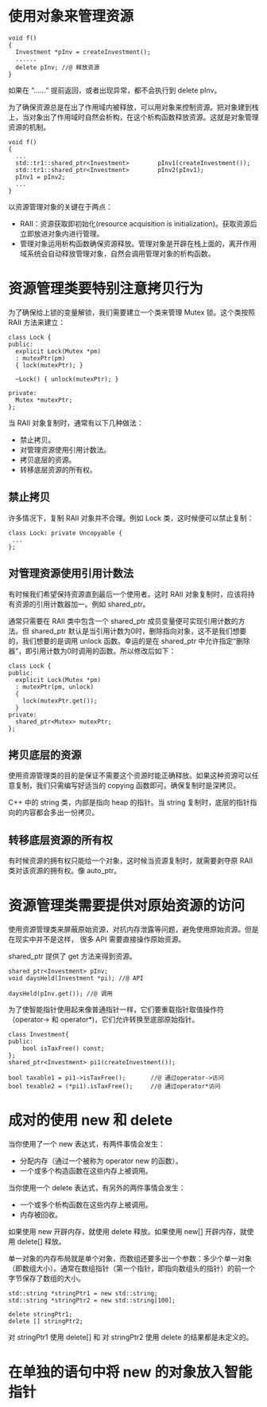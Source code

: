 # 使用对象来管理资源

```
void f()
{
  Investment *pInv = createInvestment();         
  ......                                          
  delete pInv; //@ 释放资源
}
```

如果在 “......“ 提前返回，或者出现异常，都不会执行到 delete pInv。

为了确保资源总是在出了作用域内被释放，可以用对象来控制资源。把对象建到栈上，当对象出了作用域时自然会析构，在这个析构函数释放资源。这就是对象管理资源的机制。

```
void f()
{
  ...
  std::tr1::shared_ptr<Investment>        pInv1(createInvestment());              
  std::tr1::shared_ptr<Investment>        pInv2(pInv1);                        
  pInv1 = pInv2;                           
  ...
}     
```

以资源管理对象的关键在于两点：

- RAII：资源获取即初始化(resource acquisition is initialization)。获取资源后立即放进对象内进行管理。
- 管理对象运用析构函数确保资源释放。管理对象是开辟在栈上面的，离开作用域系统会自动释放管理对象，自然会调用管理对象的析构函数。

# 资源管理类要特别注意拷贝行为

为了确保给上锁的变量解锁，我们需要建立一个类来管理 Mutex 锁。这个类按照 RAII 方法来建立：

```
class Lock {
public:
  explicit Lock(Mutex *pm)
  : mutexPtr(pm)
  { lock(mutexPtr); } 

  ~Lock() { unlock(mutexPtr); }    

private:
  Mutex *mutexPtr;
};
```

当 RAII 对象复制时，通常有以下几种做法：

- 禁止拷贝。
- 对管理资源使用引用计数法。
- 拷贝底层的资源。
- 转移底层资源的所有权。

## 禁止拷贝

许多情况下，复制 RAII 对象并不合理。例如 Lock 类，这时候便可以禁止复制：

```
class Lock: private Uncopyable {                              
 ...                                       
};
```

## 对管理资源使用引用计数法

有时候我们希望保持资源直到最后一个使用者。这时 RAII 对象复制时，应该将持有资源的引用计数器加一。例如   shared_ptr。

通常只需要在 RAII 类中包含一个 shared_ptr 成员变量便可实现引用计数的方法。但 shared_ptr 默认是当引用计数为0时，删除指向对象，这不是我们想要的，我们想要的是调用 unlock 函数。幸运的是在 shared_ptr 中允许指定“删除器”，即引用计数为0时调用的函数。所以修改后如下：

```
class Lock {
public:
  explicit Lock(Mutex *pm)       
  : mutexPtr(pm, unlock)       
  {                         
    lock(mutexPtr.get());       
  }
private:
  shared_ptr<Mutex> mutexPtr;  
};  
```

## 拷贝底层的资源

使用资源管理类的目的是保证不需要这个资源时能正确释放。如果这种资源可以任意复制，我们只需编写好适当的 copying 函数即可。确保复制时是深拷贝。

C++ 中的 string 类，内部是指向 heap 的指针。当 string 复制时，底层的指针指向的内容都会多出一份拷贝。

## 转移底层资源的所有权

有时候资源的拥有权只能给一个对象，这时候当资源复制时，就需要剥夺原 RAII 类对该资源的拥有权。像 auto_ptr。

# 资源管理类需要提供对原始资源的访问

使用资源管理类来屏蔽原始资源，对抗内存泄露等问题，避免使用原始资源。但是在现实中并不是这样， 很多 API 需要直接操作原始资源。

shared_ptr 提供了 get 方法来得到资源。

```
shared_ptr<Investment> pInv;
void daysHeld(Investment *pi); //@ API

daysHeld(pInv.get()); //@ 调用
```

为了使智能指针使用起来像普通指针一样，它们要重载指针取值操作符（operator-> 和 operator*)，它们允许转换至底部原始指针。

```
class Investment{
public: 
    bool isTaxFree() const;
};
shared_ptr<Investment> pi1(createInvestment());
 
bool taxable1 = pi1->isTaxFree();		//@ 通过operator->访问
bool texable2 = (*pi1).isTaxFree();		//@ 通过operator*访问
```

# 成对的使用 new 和 delete

当你使用了一个 new 表达式，有两件事情会发生：

- 分配内存（通过一个被称为 operator new 的函数）。
- 一个或多个构造函数在这些内存上被调用。

当你使用一个 delete 表达式，有另外的两件事情会发生：

- 一个或多个析构函数在这些内存上被调用。
- 内存被回收。

如果使用 new 开辟内存，就使用 delete 释放。如果使用 new[] 开辟内存，就使用 delete[] 释放。

单一对象的内存布局就是单个对象，而数组还要多出一个参数：多少个单一对象（即数组大小）。通常在数组指针（第一个指针，即指向数组头的指针）的前一个字节保存了数组的大小。

```
std::string *stringPtr1 = new std::string;
std::string *stringPtr2 = new std::string[100];

delete stringPtr1;                    
delete [] stringPtr2;
```

对 stringPtr1  使用 delete[] 和 对 stringPtr2 使用 delete 的结果都是未定义的。

# 在单独的语句中将 new 的对象放入智能指针





























